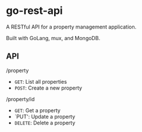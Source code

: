 # go-rest-api
A RESTful API for a property management application.

Built with GoLang, mux, and MongoDB. 

## API 
/property
- `GET`: List all properties
- `POST`: Create a new property

/property/id 
- `GET`: Get a property
- `PUT': Update a property
- `DELETE`: Delete a property
